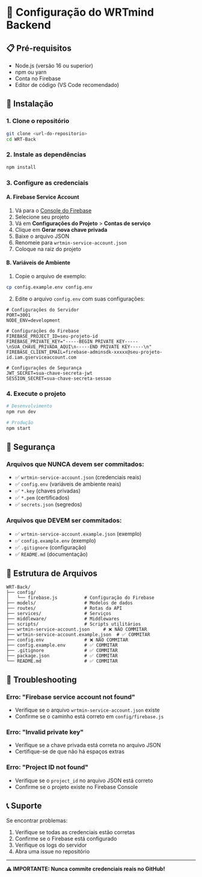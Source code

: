 # 🔧 Configuração do WRTmind Backend

## **📋 Pré-requisitos**

- Node.js (versão 16 ou superior)
- npm ou yarn
- Conta no Firebase
- Editor de código (VS Code recomendado)

## **🚀 Instalação**

### **1. Clone o repositório**
```bash
git clone <url-do-repositorio>
cd WRT-Back
```

### **2. Instale as dependências**
```bash
npm install
```

### **3. Configure as credenciais**

#### **A. Firebase Service Account**
1. Vá para o [Console do Firebase](https://console.firebase.google.com/)
2. Selecione seu projeto
3. Vá em **Configurações do Projeto** > **Contas de serviço**
4. Clique em **Gerar nova chave privada**
5. Baixe o arquivo JSON
6. Renomeie para `wrtmin-service-account.json`
7. Coloque na raiz do projeto

#### **B. Variáveis de Ambiente**
1. Copie o arquivo de exemplo:
```bash
cp config.example.env config.env
```

2. Edite o arquivo `config.env` com suas configurações:
```env
# Configurações do Servidor
PORT=3001
NODE_ENV=development

# Configurações do Firebase
FIREBASE_PROJECT_ID=seu-projeto-id
FIREBASE_PRIVATE_KEY="-----BEGIN PRIVATE KEY-----\nSUA_CHAVE_PRIVADA_AQUI\n-----END PRIVATE KEY-----\n"
FIREBASE_CLIENT_EMAIL=firebase-adminsdk-xxxxx@seu-projeto-id.iam.gserviceaccount.com

# Configurações de Segurança
JWT_SECRET=sua-chave-secreta-jwt
SESSION_SECRET=sua-chave-secreta-sessao
```

### **4. Execute o projeto**
```bash
# Desenvolvimento
npm run dev

# Produção
npm start
```

## **🔐 Segurança**

### **Arquivos que NUNCA devem ser commitados:**
- ✅ `wrtmin-service-account.json` (credenciais reais)
- ✅ `config.env` (variáveis de ambiente reais)
- ✅ `*.key` (chaves privadas)
- ✅ `*.pem` (certificados)
- ✅ `secrets.json` (segredos)

### **Arquivos que DEVEM ser commitados:**
- ✅ `wrtmin-service-account.example.json` (exemplo)
- ✅ `config.example.env` (exemplo)
- ✅ `.gitignore` (configuração)
- ✅ `README.md` (documentação)

## **📁 Estrutura de Arquivos**

```
WRT-Back/
├── config/
│   └── firebase.js          # Configuração do Firebase
├── models/                  # Modelos de dados
├── routes/                  # Rotas da API
├── services/                # Serviços
├── middleware/              # Middlewares
├── scripts/                 # Scripts utilitários
├── wrtmin-service-account.json     # ❌ NÃO COMMITAR
├── wrtmin-service-account.example.json  # ✅ COMMITAR
├── config.env               # ❌ NÃO COMMITAR
├── config.example.env       # ✅ COMMITAR
├── .gitignore               # ✅ COMMITAR
├── package.json             # ✅ COMMITAR
└── README.md                # ✅ COMMITAR
```

## **🚨 Troubleshooting**

### **Erro: "Firebase service account not found"**
- Verifique se o arquivo `wrtmin-service-account.json` existe
- Confirme se o caminho está correto em `config/firebase.js`

### **Erro: "Invalid private key"**
- Verifique se a chave privada está correta no arquivo JSON
- Certifique-se de que não há espaços extras

### **Erro: "Project ID not found"**
- Verifique se o `project_id` no arquivo JSON está correto
- Confirme se o projeto existe no Firebase Console

## **📞 Suporte**

Se encontrar problemas:
1. Verifique se todas as credenciais estão corretas
2. Confirme se o Firebase está configurado
3. Verifique os logs do servidor
4. Abra uma issue no repositório

---

**⚠️ IMPORTANTE: Nunca commite credenciais reais no GitHub!** 